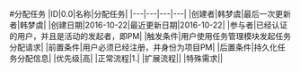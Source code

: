 #分配任务
|ID|0.0|名称|分配任务|
|---|---|---|---|
|创建者|韩梦虞|最后一次更新者|韩梦虞|
|创建日期|2016-10-22|最近更新日期|2016-10-22|
|参与者|已经认证的用户，并且是活动的发起者，即PM|
|触发条件|用户使用任务管理模块发起任务分配请求|
|前置条件|用户必须已经注册，并身份为项目PM|
|后置条件|持久化任务分配信息|
|优先级|高|
|正常流程|1.|
|扩展流程||
|特殊需求||


